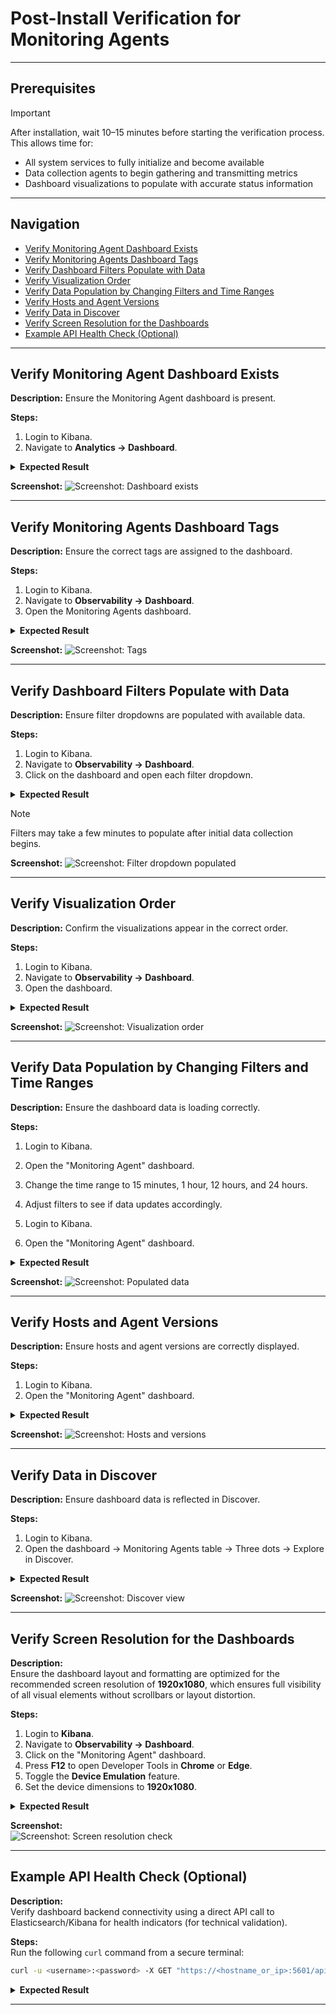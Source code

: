 # Post-Install Verification for Monitoring Agents
---

## Prerequisites

> [!IMPORTANT]
> After installation, wait 10–15 minutes before starting the verification process. This allows time for:
> - All system services to fully initialize and become available
> - Data collection agents to begin gathering and transmitting metrics
> - Dashboard visualizations to populate with accurate status information

---

## Navigation

* [Verify Monitoring Agent Dashboard Exists](#verify-monitoring-agent-dashboard-exists)
* [Verify Monitoring Agents Dashboard Tags](#verify-monitoring-agents-dashboard-tags)
* [Verify Dashboard Filters Populate with Data](#verify-dashboard-filters-populate-with-data)
* [Verify Visualization Order](#verify-visualization-order)
* [Verify Data Population by Changing Filters and Time Ranges](#verify-data-population-by-changing-filters-and-time-ranges)
* [Verify Hosts and Agent Versions](#verify-hosts-and-agent-versions)
* [Verify Data in Discover](#verify-data-in-discover)
* [Verify Screen Resolution for the Dashboards](#verify-screen-resolution-for-the-dashboards)
* [Example API Health Check (Optional)](#example-api-health-check-optional)

---

## Verify Monitoring Agent Dashboard Exists

**Description:**
Ensure the Monitoring Agent dashboard is present.

**Steps:**
1. Login to Kibana.
2. Navigate to **Analytics → Dashboard**.

<details>
<summary><strong>Expected Result</strong></summary>

* "Monitoring Agent" is listed.
</details>

**Screenshot:**
![Screenshot: Dashboard exists](../../../resources/post-install-verification-images/monitoring-agents/dashboard-exists.png)

---

## Verify Monitoring Agents Dashboard Tags

**Description:**
Ensure the correct tags are assigned to the dashboard.

**Steps:**
1. Login to Kibana.
2. Navigate to **Observability → Dashboard**.
3. Open the Monitoring Agents dashboard.

<details>
<summary><strong>Expected Result</strong></summary>

* Tags:
  * `Relativity Environment Watch`
  * `FeatureDomain: Monitoring`
</details>

**Screenshot:**
![Screenshot: Tags](../../../resources/post-install-verification-images/monitoring-agents/dashboard-tags.png)

---

## Verify Dashboard Filters Populate with Data

**Description:**
Ensure filter dropdowns are populated with available data.

**Steps:**
1. Login to Kibana.
2. Navigate to **Observability → Dashboard**.
3. Click on the dashboard and open each filter dropdown.

<details>
<summary><strong>Expected Result</strong></summary>

* Filter dropdowns show available values.
</details>

> [!NOTE]
> Filters may take a few minutes to populate after initial data collection begins.

**Screenshot:**
![Screenshot: Filter dropdown populated](../../../resources/post-install-verification-images/monitoring-agents/filter-dropdown-populated.png)

---

## Verify Visualization Order

**Description:**
Confirm the visualizations appear in the correct order.

**Steps:**
1. Login to Kibana.
2. Navigate to **Observability → Dashboard**.
3. Open the dashboard.

<details>
<summary><strong>Expected Result</strong></summary>

* Visualizations should appear in this order:
  * Top: Filter navigation controls
  * Left: Main dashboard navigation
  * Center/Main body: Table visualization showing monitoring agent data
</details>

**Screenshot:**
![Screenshot: Visualization order](../../../resources/post-install-verification-images/monitoring-agents/visualization-order.png)


---

## Verify Data Population by Changing Filters and Time Ranges

**Description:**
Ensure the dashboard data is loading correctly.

**Steps:**
1. Login to Kibana.
2. Open the "Monitoring Agent" dashboard.
3. Change the time range to 15 minutes, 1 hour, 12 hours, and 24 hours.
4. Adjust filters to see if data updates accordingly.

1. Login to Kibana.
2. Open the "Monitoring Agent" dashboard.

<details>
<summary><strong>Expected Result</strong></summary>

* All panels are populated with data.
</details>

**Screenshot:**
![Screenshot: Populated data](../../../resources/post-install-verification-images/monitoring-agents/data-populated.png)

---

## Verify Hosts and Agent Versions

**Description:**
Ensure hosts and agent versions are correctly displayed.

**Steps:**
1. Login to Kibana.
2. Open the "Monitoring Agent" dashboard.

<details>
<summary><strong>Expected Result</strong></summary>

* Host column lists multiple hosts.
* Agent Version is the same for all hosts.
* Last Modified Date column shows timestamp to verify installation time.
</details>

**Screenshot:**
![Screenshot: Hosts and versions](../../../resources/post-install-verification-images/monitoring-agents/hosts-agent-versions.png)

---

## Verify Data in Discover

**Description:**
Ensure dashboard data is reflected in Discover.

**Steps:**
1. Login to Kibana.
2. Open the dashboard → Monitoring Agents table → Three dots → Explore in Discover.

<details>
<summary><strong>Expected Result</strong></summary>

* Data is visible in Discover.
</details>

**Screenshot:**
![Screenshot: Discover view](../../../resources/post-install-verification-images/monitoring-agents/discover-view.png)

---

## Verify Screen Resolution for the Dashboards

**Description:**  
Ensure the dashboard layout and formatting are optimized for the recommended screen resolution of **1920x1080**, which ensures full visibility of all visual elements without scrollbars or layout distortion.

**Steps:**
1. Login to **Kibana**.
2. Navigate to **Observability → Dashboard**.
3. Click on the "Monitoring Agent" dashboard.
4. Press **F12** to open Developer Tools in **Chrome** or **Edge**.
5. Toggle the **Device Emulation** feature.
6. Set the device dimensions to **1920x1080**.

<details>
<summary><strong>Expected Result</strong></summary>

- The dashboard fits within a 1920x1080 resolution.
- No horizontal or vertical scrollbars are required to view core components.
- All visualizations remain properly aligned.
</details>

**Screenshot:**  
![Screenshot: Screen resolution check](../../../resources/post-install-verification-images/monitoring-agents/screen-resolution-check.png)

---

## Example API Health Check (Optional)

**Description:**  
Verify dashboard backend connectivity using a direct API call to Elasticsearch/Kibana for health indicators (for technical validation).

**Steps:**  
Run the following `curl` command from a secure terminal:

```bash
curl -u <username>:<password> -X GET "https://<hostname_or_ip>:5601/api/saved_objects/_find?type=dashboard&search_fields=title&search=Monitoring%20Agent" -H 'kbn-xsrf: true'
```

<details>
<summary><strong>Expected Result</strong></summary>

- A JSON response returns the dashboard object.
- Status code `200 OK`.
</details>

---
